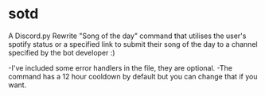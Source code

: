 # sotd
A Discord.py Rewrite "Song of the day" command that utilises the user's spotify status or a specified link to submit their song of the day to a channel specified by the bot developer :)

-I've included some error handlers in the file, they are optional.
-The command has a 12 hour cooldown by default but you can change that if you want.
